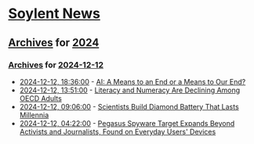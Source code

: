 # [Soylent News](../../../README.md)

## [Archives](../../index.md) for [2024](../index.md)

### [Archives](../../index.md) for [2024-12-12](index.md)

* [2024-12-12, 18:36:00](https://soylentnews.org/article.pl?sid=24/12/11/1527256&from=rss) - [AI: A Means to an End or a Means to Our End?](https://soylentnews.org/article.pl?sid=24/12/11/1527256&from=rss)
* [2024-12-12, 13:51:00](https://soylentnews.org/article.pl?sid=24/12/11/1524245&from=rss) - [Literacy and Numeracy Are Declining Among OECD Adults](https://soylentnews.org/article.pl?sid=24/12/11/1524245&from=rss)
* [2024-12-12, 09:06:00](https://soylentnews.org/article.pl?sid=24/12/11/0457232&from=rss) - [Scientists Build Diamond Battery That Lasts Millennia](https://soylentnews.org/article.pl?sid=24/12/11/0457232&from=rss)
* [2024-12-12, 04:22:00](https://soylentnews.org/article.pl?sid=24/12/11/0450205&from=rss) - [Pegasus Spyware Target Expands Beyond Activists and Journalists, Found on Everyday Users' Devices](https://soylentnews.org/article.pl?sid=24/12/11/0450205&from=rss)
